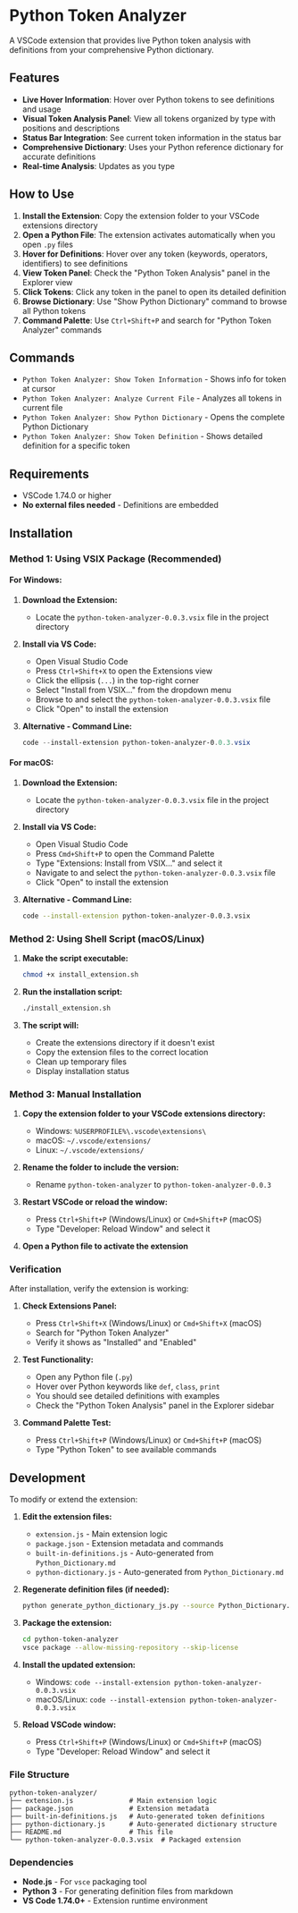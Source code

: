# Python Token Analyzer

A VSCode extension that provides live Python token analysis with definitions from your comprehensive Python dictionary.

## Features

- **Live Hover Information**: Hover over Python tokens to see definitions and usage
- **Visual Token Analysis Panel**: View all tokens organized by type with positions and descriptions
- **Status Bar Integration**: See current token information in the status bar
- **Comprehensive Dictionary**: Uses your Python reference dictionary for accurate definitions
- **Real-time Analysis**: Updates as you type

## How to Use

1. **Install the Extension**: Copy the extension folder to your VSCode extensions directory
2. **Open a Python File**: The extension activates automatically when you open `.py` files
3. **Hover for Definitions**: Hover over any token (keywords, operators, identifiers) to see definitions
4. **View Token Panel**: Check the "Python Token Analysis" panel in the Explorer view
5. **Click Tokens**: Click any token in the panel to open its detailed definition
6. **Browse Dictionary**: Use "Show Python Dictionary" command to browse all Python tokens
7. **Command Palette**: Use `Ctrl+Shift+P` and search for "Python Token Analyzer" commands

## Commands

- `Python Token Analyzer: Show Token Information` - Shows info for token at cursor
- `Python Token Analyzer: Analyze Current File` - Analyzes all tokens in current file
- `Python Token Analyzer: Show Python Dictionary` - Opens the complete Python Dictionary
- `Python Token Analyzer: Show Token Definition` - Shows detailed definition for a specific token

## Requirements

- VSCode 1.74.0 or higher
- **No external files needed** - Definitions are embedded

## Installation

### Method 1: Using VSIX Package (Recommended)

#### For Windows:

1. **Download the Extension:**
   - Locate the `python-token-analyzer-0.0.3.vsix` file in the project directory

2. **Install via VS Code:**
   - Open Visual Studio Code
   - Press `Ctrl+Shift+X` to open the Extensions view
   - Click the ellipsis (`...`) in the top-right corner
   - Select "Install from VSIX..." from the dropdown menu
   - Browse to and select the `python-token-analyzer-0.0.3.vsix` file
   - Click "Open" to install the extension

3. **Alternative - Command Line:**
   ```powershell
   code --install-extension python-token-analyzer-0.0.3.vsix
   ```

#### For macOS:

1. **Download the Extension:**
   - Locate the `python-token-analyzer-0.0.3.vsix` file in the project directory

2. **Install via VS Code:**
   - Open Visual Studio Code
   - Press `Cmd+Shift+P` to open the Command Palette
   - Type "Extensions: Install from VSIX..." and select it
   - Navigate to and select the `python-token-analyzer-0.0.3.vsix` file
   - Click "Open" to install the extension

3. **Alternative - Command Line:**
   ```bash
   code --install-extension python-token-analyzer-0.0.3.vsix
   ```

### Method 2: Using Shell Script (macOS/Linux)

1. **Make the script executable:**
   ```bash
   chmod +x install_extension.sh
   ```

2. **Run the installation script:**
   ```bash
   ./install_extension.sh
   ```

3. **The script will:**
   - Create the extensions directory if it doesn't exist
   - Copy the extension files to the correct location
   - Clean up temporary files
   - Display installation status

### Method 3: Manual Installation

1. **Copy the extension folder to your VSCode extensions directory:**
   - Windows: `%USERPROFILE%\.vscode\extensions\`
   - macOS: `~/.vscode/extensions/`
   - Linux: `~/.vscode/extensions/`

2. **Rename the folder to include the version:**
   - Rename `python-token-analyzer` to `python-token-analyzer-0.0.3`

3. **Restart VSCode or reload the window:**
   - Press `Ctrl+Shift+P` (Windows/Linux) or `Cmd+Shift+P` (macOS)
   - Type "Developer: Reload Window" and select it

4. **Open a Python file to activate the extension**

### Verification

After installation, verify the extension is working:

1. **Check Extensions Panel:**
   - Press `Ctrl+Shift+X` (Windows/Linux) or `Cmd+Shift+X` (macOS)
   - Search for "Python Token Analyzer"
   - Verify it shows as "Installed" and "Enabled"

2. **Test Functionality:**
   - Open any Python file (`.py`)
   - Hover over Python keywords like `def`, `class`, `print`
   - You should see detailed definitions with examples
   - Check the "Python Token Analysis" panel in the Explorer sidebar

3. **Command Palette Test:**
   - Press `Ctrl+Shift+P` (Windows/Linux) or `Cmd+Shift+P` (macOS)
   - Type "Python Token" to see available commands

## Development

To modify or extend the extension:

1. **Edit the extension files:**
   - `extension.js` - Main extension logic
   - `package.json` - Extension metadata and commands
   - `built-in-definitions.js` - Auto-generated from `Python_Dictionary.md`
   - `python-dictionary.js` - Auto-generated from `Python_Dictionary.md`

2. **Regenerate definition files (if needed):**
   ```bash
   python generate_python_dictionary_js.py --source Python_Dictionary.md --out-dir python-token-analyzer
   ```

3. **Package the extension:**
   ```bash
   cd python-token-analyzer
   vsce package --allow-missing-repository --skip-license
   ```

4. **Install the updated extension:**
   - Windows: `code --install-extension python-token-analyzer-0.0.3.vsix`
   - macOS/Linux: `code --install-extension python-token-analyzer-0.0.3.vsix`

5. **Reload VSCode window:**
   - Press `Ctrl+Shift+P` (Windows/Linux) or `Cmd+Shift+P` (macOS)
   - Type "Developer: Reload Window" and select it

### File Structure

```
python-token-analyzer/
├── extension.js              # Main extension logic
├── package.json              # Extension metadata
├── built-in-definitions.js   # Auto-generated token definitions
├── python-dictionary.js      # Auto-generated dictionary structure
├── README.md                 # This file
└── python-token-analyzer-0.0.3.vsix  # Packaged extension
```

### Dependencies

- **Node.js** - For `vsce` packaging tool
- **Python 3** - For generating definition files from markdown
- **VS Code 1.74.0+** - Extension runtime environment


